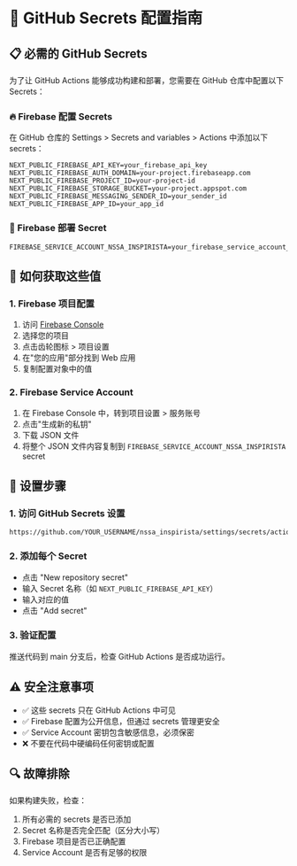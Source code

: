 # 🔐 GitHub Secrets 配置指南

## 📋 必需的 GitHub Secrets

为了让 GitHub Actions 能够成功构建和部署，您需要在 GitHub 仓库中配置以下 Secrets：

### 🔥 Firebase 配置 Secrets

在 GitHub 仓库的 Settings > Secrets and variables > Actions 中添加以下 secrets：

```
NEXT_PUBLIC_FIREBASE_API_KEY=your_firebase_api_key
NEXT_PUBLIC_FIREBASE_AUTH_DOMAIN=your-project.firebaseapp.com
NEXT_PUBLIC_FIREBASE_PROJECT_ID=your-project-id
NEXT_PUBLIC_FIREBASE_STORAGE_BUCKET=your-project.appspot.com
NEXT_PUBLIC_FIREBASE_MESSAGING_SENDER_ID=your_sender_id
NEXT_PUBLIC_FIREBASE_APP_ID=your_app_id
```

### 🚀 Firebase 部署 Secret

```
FIREBASE_SERVICE_ACCOUNT_NSSA_INSPIRISTA=your_firebase_service_account_json
```

## 📝 如何获取这些值

### 1. Firebase 项目配置
1. 访问 [Firebase Console](https://console.firebase.google.com/)
2. 选择您的项目
3. 点击齿轮图标 > 项目设置
4. 在"您的应用"部分找到 Web 应用
5. 复制配置对象中的值

### 2. Firebase Service Account
1. 在 Firebase Console 中，转到项目设置 > 服务账号
2. 点击"生成新的私钥"
3. 下载 JSON 文件
4. 将整个 JSON 文件内容复制到 `FIREBASE_SERVICE_ACCOUNT_NSSA_INSPIRISTA` secret

## 🔧 设置步骤

### 1. 访问 GitHub Secrets 设置
```
https://github.com/YOUR_USERNAME/nssa_inspirista/settings/secrets/actions
```

### 2. 添加每个 Secret
- 点击 "New repository secret"
- 输入 Secret 名称（如 `NEXT_PUBLIC_FIREBASE_API_KEY`）
- 输入对应的值
- 点击 "Add secret"

### 3. 验证配置
推送代码到 main 分支后，检查 GitHub Actions 是否成功运行。

## ⚠️ 安全注意事项

- ✅ 这些 secrets 只在 GitHub Actions 中可见
- ✅ Firebase 配置为公开信息，但通过 secrets 管理更安全
- ✅ Service Account 密钥包含敏感信息，必须保密
- ❌ 不要在代码中硬编码任何密钥或配置

## 🔍 故障排除

如果构建失败，检查：
1. 所有必需的 secrets 是否已添加
2. Secret 名称是否完全匹配（区分大小写）
3. Firebase 项目是否已正确配置
4. Service Account 是否有足够的权限
